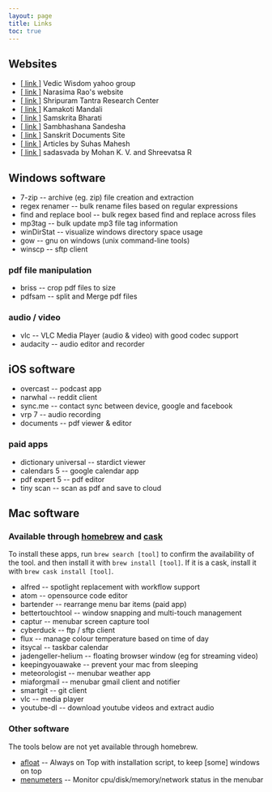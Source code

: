 ```yaml
---
layout: page
title: Links
toc: true
---
```


## Websites

* [[ link ]][vw] Vedic Wisdom yahoo group
* [[ link ]][pvr] Narasima Rao's website
* [[ link ]][sp] Shripuram Tantra Research Center
* [[ link ]][km] Kamakoti Mandali
* [[ link ]][sb] Samskrita Bharati
* [[ link ]][ss] Sambhashana Sandesha
* [[ link ]][sd] Sanskrit Documents Site
* [[ link ]][suhas] Articles by Suhas Mahesh
* [[ link ]][svada] sadasvada by Mohan K. V. and Shreevatsa R

[vw]: http://groups.yahoo.com/group/vedic-wisdom
[pvr]: http://www.vedicastrologer.org

[sp]: http://www.shripuram.org
[km]: http://www.kamakotimandali.com

[sb]: http://www.samskritabharati.org
[ss]: http://www.sambhashanasandesha.in
[sd]: http://www.sanskritdocuments.org
[suhas]: http://swarajyamag.com/author/suhasmahesh
[svada]: http://sadasvada.com

## Windows software

* 7-zip -- archive (eg. zip) file creation and extraction
* regex renamer -- bulk rename files based on regular expressions
* find and replace bool -- bulk regex based find and replace across files
* mp3tag -- bulk update mp3 file tag information
* winDirStat -- visualize windows directory space usage
* gow -- gnu on windows (unix command-line tools)
* winscp -- sftp client

### pdf file manipulation

* briss -- crop pdf files to size
* pdfsam -- split and Merge pdf files

### audio / video

* vlc -- VLC Media Player (audio & video) with good codec support
* audacity -- audio editor and recorder

## iOS software

* overcast -- podcast app
* narwhal -- reddit client
* sync.me -- contact sync between device, google and facebook
* vrp 7 -- audio recording
* documents -- pdf viewer & editor

### paid apps
* dictionary universal -- stardict viewer
* calendars 5 -- google calendar app
* pdf expert 5 -- pdf editor
* tiny scan -- scan as pdf and save to cloud

## Mac software

### Available through [homebrew] and [cask]

[homebrew]: http://brew.sh
[cask]: http://caskroom.io

To install these apps, run ```brew search [tool]``` to confirm the
availability of the tool. and then install it with ```brew install [tool]```.
If it is a cask, install it with ```brew cask install [tool]```.

* alfred -- spotlight replacement with workflow support
* atom -- opensource code editor
* bartender -- rearrange menu bar items (paid app)
* bettertouchtool -- window snapping and multi-touch management  
* captur -- menubar screen capture tool
* cyberduck -- ftp / sftp client
* flux -- manage colour temperature based on time of day
* itsycal -- taskbar calendar
* jadengeller-helium -- floating browser window (eg for streaming video)
* keepingyouawake -- prevent your mac from sleeping
* meteorologist -- menubar weather app
* miaforgmail -- menubar gmail client and notifier
* smartgit -- git client
* vlc -- media player
* youtube-dl -- download youtube videos and extract audio

### Other software

The tools below are not yet available through homebrew.

* [afloat] -- Always on Top with installation script, to keep [some] windows on top
* [menumeters] -- Monitor cpu/disk/memory/network status in the menubar

[afloat]: https://github.com/rwu823/afloat
[menumeters]: http://member.ipmu.jp/yuji.tachikawa/MenuMetersElCapitan
